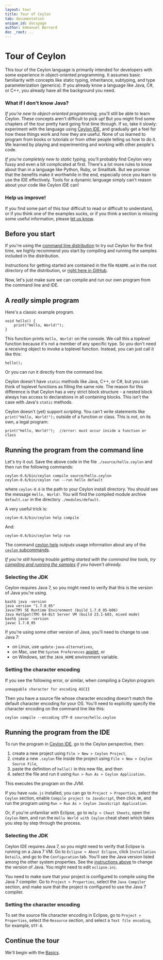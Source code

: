 ```yaml
---
layout: tour
title: Tour of Ceylon
tab: documentation
unique_id: docspage
author: Emmanuel Bernard
doc _root: ..
---
```


# Tour of Ceylon

This tour of the Ceylon language is primarily intended for 
developers with some experience in object-oriented 
programming. It assumes basic familiarity with concepts like 
static typing, inheritance, subtyping, and type 
parameterization (generics). If you already know a language 
like Java, C#, or C++, you already have all the background 
you need.

### What if I don't know Java?

_If you're new to object-oriented programming,_ you'll still
be able to learn Ceylon. These concepts aren't difficult to
pick up! But you might find some chapters of the tour pretty
hard going first time through. If so, take it slowly: 
experiment with the language using [Ceylon IDE](../ide), and 
gradually get a feel for how these things work and how they 
are useful. None of us learned to program from books or 
tutorials or from other people telling us how to do it. We 
learned by playing and experimenting and working with other
people's code.

_If you're completely new to static typing,_ you'll probably
find Ceylon very fussy and even a bit complicated at first. 
There's a lot more rules to know about than in a language like 
Python, Ruby, or Smalltalk. But we promise that the benefits 
make it worthwhile in the end, especially once you learn to 
use the IDE effectively. Tools for a dynamic language simply 
can't reason about your code like Ceylon IDE can! 

### Help us improve!

If you find some part of this tour difficult to read or difficult 
to understand, or if you think one of the examples sucks, or if 
you think a section is missing some useful information, please
[let us know](/community).

## Before you start

If you're using the [command line distribution](/download) to
try out Ceylon for the first time, we highly recommend you 
start by compiling and running the samples included in the
distribution.

Instructions for getting started are contained in the file
`README.md` in the root directory of the distribution, or
[right here in GitHub][ceylon-dist readme].

[ceylon-dist readme]: https://github.com/ceylon/ceylon-dist/blob/master/README.md 

Now, let's just make sure we can compile and run our own program 
from the command line and IDE.

## A _really_ simple program

Here's a classic example program.

<!-- id: hello -->
<!-- try-post:
    hello();
-->
    void hello() {
        print("Hello, World!");
    }

This function prints `Hello, World!` on the console. We call this a _toplevel_ 
function because it's not a member of any specific type. So you don't need a 
receiving object to invoke a toplevel function. Instead, you can just call it 
like this:

<!-- try:
    void hello() {
        print("Hello, World!");
    }
    hello();
-->
<!-- cat-id: hello -->
<!-- cat: void m() { -->
    hello();
<!-- cat: } -->

Or you can run it directly from the command line.

Ceylon doesn't have `static` methods like Java, C++, or C#, but you can think 
of toplevel functions as filling the same role. The reason for this difference
is that Ceylon has a very strict block structure - a nested block always has 
access to declarations in all containing blocks. This isn't the case with 
Java's `static` methods.

Ceylon doesn't (yet) support _scripting_. You can't write statements like 
`print("Hello, World!");` outside of a function or class. This is _not_, on
its own, a legal program:

<!-- try: -->
    print("Hello, World!");  //error: must occur inside a function or class


## Running the program from the command line

Let's try it out. Save the above code in the file `./source/hello.ceylon` 
and then run the following commands:

<!-- lang: bash -->
    ceylon-0.6/bin/ceylon compile source/hello.ceylon
    ceylon-0.6/bin/ceylon run --run hello default

where `ceylon-0.6` is the path to your Ceylon install directory. You should
see the message `Hello, World!`. You will find the compiled module archive 
`default.car` in the directory `./modules/default`.

A very useful trick is:

<!-- lang: bash -->
    ceylon-0.6/bin/ceylon help compile

And:

<!-- lang: bash -->
    ceylon-0.6/bin/ceylon help run

The command
[ceylon help](../../reference/tool/ceylon/subcommands/ceylon-help.html) 
outputs usage information about any of the 
[`ceylon` subcommands](../../reference/tool/ceylon/subcommands/index.html).

*If you're still having trouble getting started with the command line tools, 
try [compiling and running the samples](#before_you_start) if you haven't 
already.*

### Selecting the JDK

Ceylon requires Java 7, so you might need to verify that this is the version
of Java you're using.

<!-- lang: bash -->
    bash$ java -version
    java version "1.7.0_05"
    Java(TM) SE Runtime Environment (build 1.7.0_05-b06)
    Java HotSpot(TM) 64-Bit Server VM (build 23.1-b03, mixed mode)
    bash$ javac -version
    javac 1.7.0_05

If you're using some other version of Java, you'll need to change to use 
Java 7:

- on Linux, use `update-java-alternatives`,
- on Mac, use the `System Preferences` 
  [applet](http://www.java.com/en/download/help/mac_controlpanel.xml), or
- on Windows, set the `JAVA_HOME` environment variable.

### Setting the character encoding

If you see the following error, or similar, when compiling a Ceylon program:

<!-- lang: none -->
    unmappable character for encoding ASCII

Then you have a source file whose character encoding doesn't match the default
character encoding for your OS. You'll need to explicitly specify the character
encoding on the command line like this:

<!-- lang: bash -->
    ceylon compile --encoding UTF-8 source/hello.ceylon

## Running the program from the IDE

To run the program in [Ceylon IDE](#{page.doc_root}/ide), go to the Ceylon 
perspective, then:

1. create a new project using `File > New > Ceylon Project`, 
2. create a new `.ceylon` file inside the project using 
   `File > New > Ceylon Source File`,
3. paste the definition of `hello()` in this new file, and then 
4. select the file and run it using `Run > Run As > Ceylon Application`.

This executes the program on the JVM.

If you have `node.js` installed, you can go to `Project > Properties`, select 
the `Ceylon` section, enable `Compile project to JavaScript`, then click `OK`, 
and run the program using `Run > Run As > Ceylon JavaScript Application`.

Or, if you're unfamiliar with Eclipse, go to `Help > Cheat Sheets`, open the 
`Ceylon` item, and run the `Hello World with Ceylon` cheat sheet which takes 
you step by step through the process.

### Selecting the JDK

Ceylon IDE requires Java 7, so you might need to verify that Eclipse is running 
on a Java 7 VM. Go to `Eclipse > About Eclipse`, click `Installation Details`,
and go to the `Configuration` tab. You'll see the Java version listed among the 
other system properties. See the [instructions above](#selecting_the_jdk) to
change the version of Java. You might need to edit `eclipse.ini`.

You need to make sure that your project is configured to compile using the Java 
7 compiler. Go to `Project > Properties`, select the `Java Compiler` section,
and make sure that the project is configured to use the Java 7 compiler.

### Setting the character encoding

To set the source file character encoding in Eclipse, go to 
`Project > Properties`, select the `Resource` section, and select a
`Text file encoding`, for example, `UTF-8`.

## Continue the tour

We'll begin with the [Basics](basics). 

<!--
## Tour legs:

1. [Basics](basics)
1. [Classes](classes)
1. [Attributes and variables, control structures](attributes-control-structures)
1. [Inheritance, refinement, and interfaces](inheritance)
1. [Anonymous and member classes](anonymous-member-classes)
1. [Sequences](sequences)
1. [Types](types)
1. [Generics](generics)
1. [Packages and modules](modules)
1. [Functions](functions)
1. [Sequenced parameters and named arguments](named-arguments)
1. [Comprehensions](comprehensions)
1. [Language module](language-module)
1. [Initialization](initialization)
1. [Annotations](annotations)
1. [Interceptors](interceptors)
-->